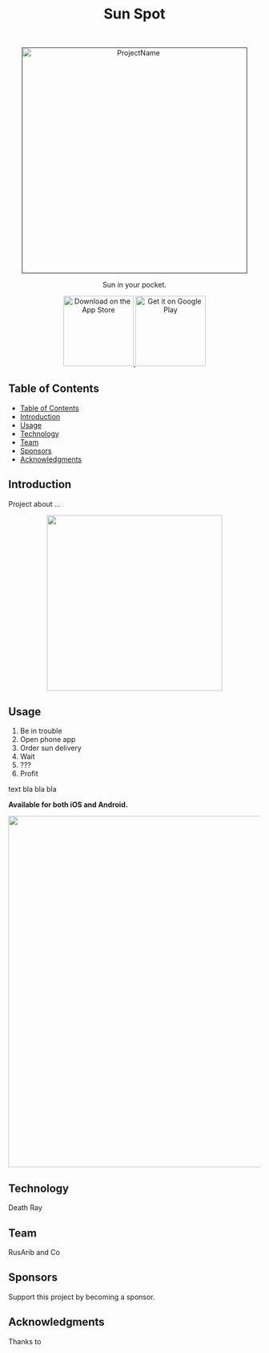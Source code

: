 <h1 align="center"> Sun Spot </h1> <br>
<p align="center">
  <a href="">
    <img alt="ProjectName" title="ProjectName" src="http://i.imgur.com/VShxJHs.png" width="450">
  </a>
</p>

<p align="center">
  Sun in your pocket.
</p>

<p align="center">
  <a href="https://itunes.apple.com/us/app/gitpoint/id1251245162?mt=8">
    <img alt="Download on the App Store" title="App Store" src="http://i.imgur.com/0n2zqHD.png" width="140">
  </a>

  <a href="https://play.google.com/store/apps/details?id=com.gitpoint">
    <img alt="Get it on Google Play" title="Google Play" src="http://i.imgur.com/mtGRPuM.png" width="140">
  </a>
</p>

<!-- START doctoc generated TOC please keep comment here to allow auto update -->
<!-- DON'T EDIT THIS SECTION, INSTEAD RE-RUN doctoc TO UPDATE -->
## Table of Contents

- [Table of Contents](#table-of-contents)
- [Introduction](#introduction)
- [Usage](#usage)
- [Technology](#technology)
- [Team](#team)
- [Sponsors](#sponsors)
- [Acknowledgments](#acknowledgments)

<!-- END doctoc generated TOC please keep comment here to allow auto update -->

## Introduction

Project about ...

<p align="center">
  <img src = "http://i.imgur.com/HowF6aM.png" width=350>
</p>

## Usage

1. Be in trouble
2. Open phone app
3. Order sun delivery
4. Wait
5. ???
6. Profit

text bla bla bla

**Available for both iOS and Android.**

<p align="center">
  <img src = "http://i.imgur.com/IkSnFRL.png" width=700>
</p>

## Technology

Death Ray

## Team

RusArib and Co

## Sponsors

Support this project by becoming a sponsor.

## Acknowledgments

Thanks to 